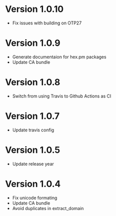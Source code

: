 # Version 1.0.10

* Fix issues with building on OTP27

# Version 1.0.9

* Generate documentaion for hex.pm packages
* Update CA bundle

# Version 1.0.8

* Switch from using Travis to Github Actions as CI

# Version 1.0.7

* Update travis config

# Version 1.0.5

* Update release year

# Version 1.0.4

* Fix unicode formating
* Update CA bundle
* Avoid duplicates in extract\_domain

